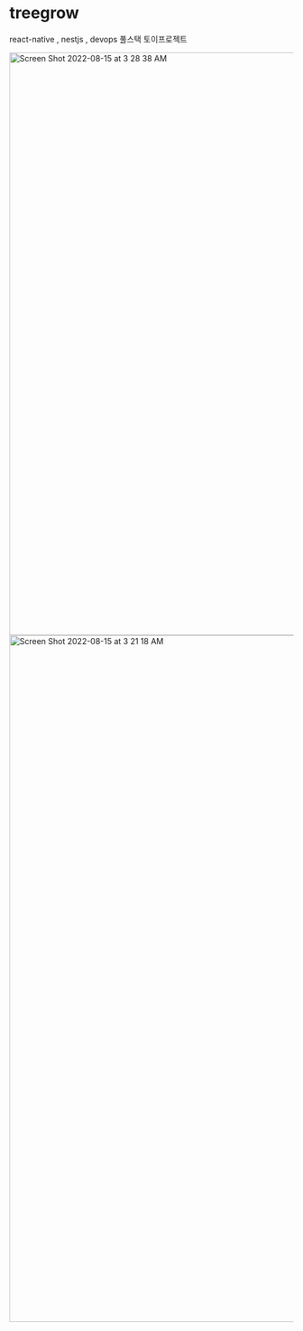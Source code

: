 # treegrow
react-native , nestjs , devops 풀스택 토이프로젝트



<img width="1032" alt="Screen Shot 2022-08-15 at 3 28 38 AM" src="https://user-images.githubusercontent.com/52617204/184550146-bc855cbe-2cd7-40af-9da0-cdf22927608f.png">
<img width="1216" alt="Screen Shot 2022-08-15 at 3 21 18 AM" src="https://user-images.githubusercontent.com/52617204/184550149-c9d76e43-ab2e-4f69-b5aa-5c42fe93f904.png">
